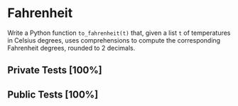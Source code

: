 # Fahrenheit

Write a Python function `to_fahrenheit(t)` that, given a list `t` of temperatures in Celsius degrees, uses comprehensions to compute the corresponding Fahrenheit degrees, rounded to 2 decimals.



## Private Tests [100%]

## Public Tests [100%]
